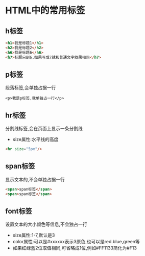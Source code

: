 # HTML中的常用标签
## h标签
```html
<h1>我是标题1</h1>
<h2>我是标题2</h2>
<h6>我是标题6</h6>
<h7>标题只到6,如果写成7就和普通文字效果相同</h7>
```

## p标签
段落标签,会单独占据一行
```
<p>我是p标签,我单独占一行</p>
```

## hr标签
分割线标签,会在页面上显示一条分割线
- size属性:水平线的高度
```html
<hr size="5px"/>
```

## span标签
显示文本的,不会单独占据一行
```html
<span>span标签</span>
<span>span标签</span>
```

## font标签
设置文本的大小颜色等信息,不会独占一行

- size属性:1-7,默认是3
- color属性:可以是#xxxxxx表示3原色,也可以是red.blue,green等
- 如果红绿蓝2位取值相同,可省略成1位,例如#FF1133简化为#F13








